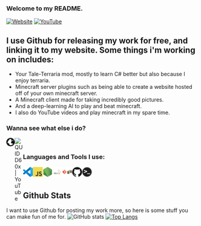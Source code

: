 ### Welcome to my README.

[![Website](https://img.shields.io/website?label=quiddcorp.com&style=for-the-badge&url=https%3A%2F%2Fquiddcorp.com)](https://quiddcorp.com)
[![YouTube](https://img.shields.io/badge/I%20hope%20you're-doing%20well!-blue)](https://www.youtube.com/channel/UCsJTVKTl5VRhvsj6UXz_0xw)

## I use Github for releasing my work for free, and linking it to my website. Some things i'm working on includes:

- Your Tale-Terraria mod, mostly to learn C# better but also because I enjoy terraria.
- Minecraft server plugins such as being able to create a website hosted off of your own minecraft server.
- A Minecraft client made for taking incredibly good pictures.
- And a deep-learning AI to play and beat minecraft.
- I also do YouTube videos and play minecraft in my spare time.

### Wanna see what else i do?

[<img align="left" alt="quiddcorp.net" width="22px" src="https://raw.githubusercontent.com/iconic/open-iconic/master/svg/globe.svg" />][website]
[<img align="left" alt="QUIDD60x | YouTube" width="22px" src="https://cdn.jsdelivr.net/npm/simple-icons@v3/icons/youtube.svg" />][youtube]

<br />

### Languages and Tools I use:

<img align="left" alt="Visual Studio Code" width="26px" src="https://raw.githubusercontent.com/github/explore/80688e429a7d4ef2fca1e82350fe8e3517d3494d/topics/visual-studio-code/visual-studio-code.png" />
<img align="left" alt="JavaScript" width="26px" src="https://raw.githubusercontent.com/github/explore/80688e429a7d4ef2fca1e82350fe8e3517d3494d/topics/javascript/javascript.png" />
<img align="left" alt="Node.js" width="26px" src="https://raw.githubusercontent.com/github/explore/80688e429a7d4ef2fca1e82350fe8e3517d3494d/topics/nodejs/nodejs.png" />
<img align="left" alt="MySQL" width="26px" src="https://raw.githubusercontent.com/github/explore/80688e429a7d4ef2fca1e82350fe8e3517d3494d/topics/mysql/mysql.png" />
<img align="left" alt="Git" width="26px" src="https://raw.githubusercontent.com/github/explore/80688e429a7d4ef2fca1e82350fe8e3517d3494d/topics/git/git.png" />
<img align="left" alt="GitHub" width="26px" src="https://raw.githubusercontent.com/github/explore/78df643247d429f6cc873026c0622819ad797942/topics/github/github.png" />
<img align="left" alt="Terminal" width="26px" src="https://raw.githubusercontent.com/github/explore/80688e429a7d4ef2fca1e82350fe8e3517d3494d/topics/terminal/terminal.png" />

<br />
<br />

## Github Stats
I want to use Github for posting my work more, so here is some stuff you can make fun of me for.
![GitHub stats](https://github-readme-stats.vercel.app/api?username=QUIDD60x&show_icons=true&theme=dark)
[![Top Langs](https://github-readme-stats.vercel.app/api/top-langs/?username=QUIDD60x&layout=compact&theme=dark)](https://github.com/anuraghazra/github-readme-stats)





[website]: https://quiddcorp.net
[youtube]: https://www.youtube.com/channel/UCsJTVKTl5VRhvsj6UXz_0xw

